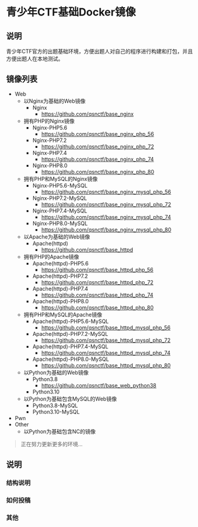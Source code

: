 # 青少年CTF基础Docker镜像
## 说明
青少年CTF官方的出题基础环境，方便出题人对自己的程序进行构建和打包，并且方便出题人在本地测试。


## 镜像列表
- Web
    - 以Nginx为基础的Web镜像
      - Nginx
        - https://github.com/qsnctf/base_nginx
    - 拥有PHP的Nginx镜像
      - Nginx-PHP5.6
        - https://github.com/qsnctf/base_nginx_php_56
      - Nginx-PHP7.2
        - https://github.com/qsnctf/base_nginx_php_72
      - Nginx-PHP7.4
        - https://github.com/qsnctf/base_nginx_php_74
      - Nginx-PHP8.0
        - https://github.com/qsnctf/base_nginx_php_80
    - 拥有PHP和MySQL的Nginx镜像
      - Nginx-PHP5.6-MySQL
        - https://github.com/qsnctf/base_nginx_mysql_php_56
      - Nginx-PHP7.2-MySQL
        - https://github.com/qsnctf/base_nginx_mysql_php_72
      - Nginx-PHP7.4-MySQL
        - https://github.com/qsnctf/base_nginx_mysql_php_74
      - Nginx-PHP8.0-MySQL
        - https://github.com/qsnctf/base_nginx_mysql_php_80
    - 以Apache为基础的Web镜像
      - Apache(httpd)
        - https://github.com/qsnctf/base_httpd
    - 拥有PHP的Apache镜像
      - Apache(httpd)-PHP5.6
        - https://github.com/qsnctf/base_httpd_php_56
      - Apache(httpd)-PHP7.2
        - https://github.com/qsnctf/base_httpd_php_72
      - Apache(httpd)-PHP7.4
        - https://github.com/qsnctf/base_httpd_php_74
      - Apache(httpd)-PHP8.0
        - https://github.com/qsnctf/base_httpd_php_80
    - 拥有PHP和MySQL的Apache镜像
      - Apache(httpd)-PHP5.6-MySQL
        - https://github.com/qsnctf/base_httpd_mysql_php_56
      - Apache(httpd)-PHP7.2-MySQL
        - https://github.com/qsnctf/base_httpd_mysql_php_72
      - Apache(httpd)-PHP7.4-MySQL
        - https://github.com/qsnctf/base_httpd_mysql_php_74
      - Apache(httpd)-PHP8.0-MySQL
        - https://github.com/qsnctf/base_httpd_mysql_php_80
    - 以Python为基础的Web镜像
      - Python3.8
        - https://github.com/qsnctf/base_web_python38
      - Python3.10
    - 以Python为基础包含MySQL的Web镜像
      - Python3.8-MySQL
      - Python3.10-MySQL
- Pwn
- Other
  - 以Python为基础包含NC的镜像

> 正在努力更新更多的环境...

## 说明
### 结构说明

### 如何投稿

### 其他